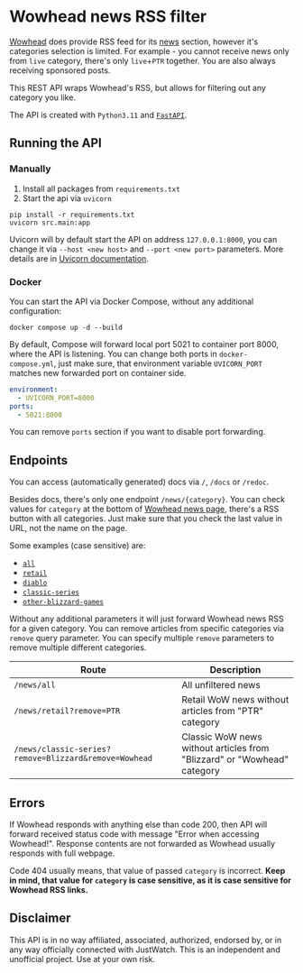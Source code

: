 # Wowhead news RSS filter

[Wowhead](https://www.wowhead.com/) does provide RSS feed for its [news](https://www.wowhead.com/news) section, however it's categories selection is limited.
For example - you cannot receive news only from `live` category, there's only `live`+`PTR` together.
You are also always receiving sponsored posts.

This REST API wraps Wowhead's RSS, but allows for filtering out any category you like.

The API is created with `Python3.11` and [`FastAPI`](https://fastapi.tiangolo.com/).



## Running the API

### Manually

1. Install all packages from `requirements.txt`
2. Start the api via `uvicorn`

```shell
pip install -r requirements.txt
uvicorn src.main:app
```

Uvicorn will by default start the API on address `127.0.0.1:8000`, you can change it via `--host <new host>` and `--port <new port>` parameters.
More details are in [Uvicorn documentation](https://www.uvicorn.org/settings/). 


### Docker

You can start the API via Docker Compose, without any additional configuration:
```shell
docker compose up -d --build
```

By default, Compose will forward local port 5021 to container port 8000, where the API is listening.
You can change both ports in `docker-compose.yml`, just make sure, that environment variable `UVICORN_PORT` matches new forwarded port on container side.

```yaml
environment:
  - UVICORN_PORT=8000
ports:
  - 5021:8000
```

You can remove `ports` section if you want to disable port forwarding.


## Endpoints

You can access (automatically generated) docs via `/`, `/docs` or `/redoc`.

Besides docs, there's only one endpoint `/news/{category}`.
You can check values for `category` at the bottom of [Wowhead news page](https://www.wowhead.com/news), there's a RSS button with all categories.
Just make sure that you check the last value in URL, not the name on the page.

Some examples (case sensitive) are:
 * [`all`](https://www.wowhead.com/news/rss/all)
 * [`retail`](https://www.wowhead.com/news/rss/retail)
 * [`diablo`](https://www.wowhead.com/news/rss/diablo)
 * [`classic-series`](https://www.wowhead.com/news/rss/classic-series)
 * [`other-blizzard-games`](https://www.wowhead.com/news/rss/other-blizzard-games)

Without any additional parameters it will just forward Wowhead news RSS for a given category.
You can remove articles from specific categories via `remove` query parameter.
You can specify multiple `remove` parameters to remove multiple different categories.

| Route                                                 | Description                                                             |
|-------------------------------------------------------|-------------------------------------------------------------------------|
| `/news/all`                                           | All unfiltered news                                                     |
| `/news/retail?remove=PTR`                             | Retail WoW news without articles from "PTR" category                    |
| `/news/classic-series?remove=Blizzard&remove=Wowhead` | Classic WoW news without articles from "Blizzard" or "Wowhead" category |



## Errors

If Wowhead responds with anything else than code 200, then API will forward received status code with message "Error when accessing Wowhead!".
Response contents are not forwarded as Wowhead usually responds with full webpage.

Code 404 usually means, that value of passed `category` is incorrect.
**Keep in mind, that value for `category` is case sensitive, as it is case sensitive for Wowhead RSS links.**



## Disclaimer

This API is in no way affiliated, associated, authorized, endorsed by, or in any way officially connected with JustWatch.
This is an independent and unofficial project.
Use at your own risk.
